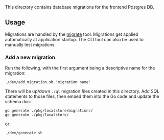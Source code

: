 This directory contains database migrations for the frontend Postgres DB.

## Usage 

Migrations are handled by the [migrate](https://github.com/mattes/migrate/tree/master/cli#installation) tool. Migrations get applied automatically at application startup. The CLI tool can also be used to manually test migrations.

### Add a new migration

Run the following, with the first argument being a descriptive name for the migration:

```
./dev/add_migration.sh "migration name"
```

There will be up/down `.sql` migration files created in this directory. Add SQL statements to those files, then embed them into the Go code and update the schema doc:

```
go generate ./pkg/localstore/migrations/
go generate ./pkg/localstore/
```

or 

```
./dev/generate.sh
```
